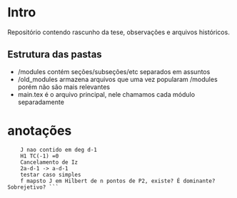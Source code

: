 # Intro
Repositório contendo rascunho da tese, observações e arquivos históricos.

## Estrutura das pastas
* /modules contém seções/subseções/etc separados em assuntos
* /old_modules armazena arquivos que uma vez popularam /modules porém não são mais relevantes
* main.tex é o arquivo principal, nele chamamos cada módulo separadamente

# anotações
``` De acordo com a reunião de 5 de maio 2020 vou dar uma olhada nos seguintes tópicos:
	J nao contido em deg d-1
	H1 TC(-1) =0
	Cancelamento de Iz
	2a-d-1 -> a-d-1
	testar caso simples
	f mapsto J em Hilbert de n pontos de P2, existe? É dominante? Sobrejetivo? ```
